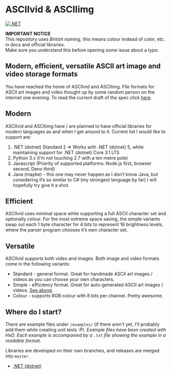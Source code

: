 # ASCIIvid & ASCIIimg
[![.NET](https://github.com/cainy-a/ASCIIvid/actions/workflows/dotnet.yml/badge.svg)](https://github.com/cainy-a/ASCIIvid/actions/workflows/dotnet.yml)

**IMPORTANT NOTICE**  
This repository uses *British naming*, this means colour instead of color, etc. in docs and official libraries.  
Make sure you understand this before opening some issue about a typo.
## Modern, efficient, versatile ASCII art image and video storage formats
You have reached the home of ASCIIvid and ASCIIimg. File formats for ASCII art images and video thought up by some random person on the internet one evening. To read the current draft of the spec click [here](https://github.com/cainy-a/ASCIIvid/blob/master/spec.md).
## Modern
ASCIIvid and ASCIIimg have / are planned to have official libraries for modern languages as and when I get around to it. Current list I would like to support are:
1. .NET (dotnet) Standard 2 => Works with .NET (dotnet) 5, while maintaining support for .NET (dotnet) Core 3.1 LTS
2. Python 3.x (I’m not touching 2.7 with a ten metre pole)
3. Javascript (Priority of supported platforms: Node.js first, browser second, Deno third)
4. Java (maybe) - this one may never happen as I don’t know Java, but considering it’s so similar to C# (my strongest language by far) I will hopefully try give it a shot.
## Efficient
ASCIIvid uses minimal space while supporting a full ASCII character set and optionally colour. For the most extreme space saving, the simple variants swap out each 1 byte character for 4 bits to represent 16 brightness levels, where the parser program chooses it’s own character set.
## Versatile
ASCIIvid supports both video and images. Both image and video formats come in the following variants:
- Standard - general format. Great for handmade ASCII art images / videos as you can choose your own characters.
- Simple - efficiency format. Great for auto-generated ASCII art images / videos. [See above](#efficient).
- Colour - supports RGB colour with 8 bits per channel. Pretty awesome.
## Where do I start?
There are example files under `/examples/` (if there aren't yet, I'll probably add them while creating unit tests :P). *Example files have been created with HxD. Each example is accompanied by a `.txt` file showing the example in a readable format.*

Libraries are developed on their own branches, and releases are merged into `master`.

- [.NET (dotnet)](https://github.com/cainy-a/ASCIIvid/tree/dotnet-develop/lib/AsciiVid.NET)
